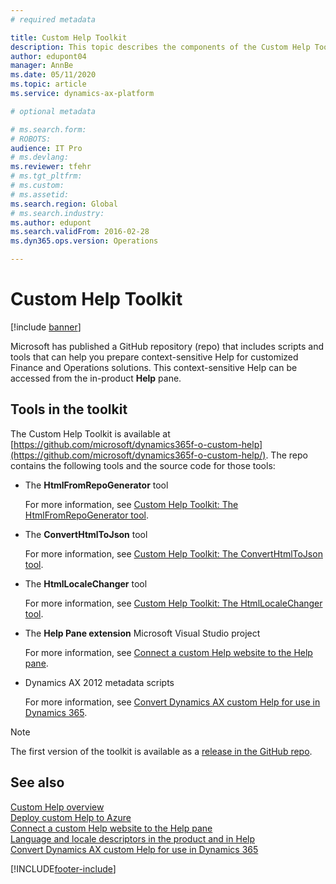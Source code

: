 ```yaml
---
# required metadata

title: Custom Help Toolkit
description: This topic describes the components of the Custom Help Toolkit for Finance and Operations apps. 
author: edupont04
manager: AnnBe
ms.date: 05/11/2020
ms.topic: article
ms.service: dynamics-ax-platform

# optional metadata

# ms.search.form: 
# ROBOTS: 
audience: IT Pro
# ms.devlang: 
ms.reviewer: tfehr
# ms.tgt_pltfrm: 
# ms.custom: 
# ms.assetid: 
ms.search.region: Global
# ms.search.industry: 
ms.author: edupont
ms.search.validFrom: 2016-02-28
ms.dyn365.ops.version: Operations

---
```


# Custom Help Toolkit

[!include [banner](../includes/banner.md)]

Microsoft has published a GitHub repository (repo) that includes scripts and tools that can help you prepare context-sensitive Help for customized Finance and Operations solutions. This context-sensitive Help can be accessed from the in-product **Help** pane.

## Tools in the toolkit

The Custom Help Toolkit is available at [https://github.com/microsoft/dynamics365f-o-custom-help](https://github.com/microsoft/dynamics365f-o-custom-help/). The repo contains the following tools and the source code for those tools:

- The **HtmlFromRepoGenerator** tool

    For more information, see [Custom Help Toolkit: The HtmlFromRepoGenerator tool](custom-help-toolkit-HtmlFromRepoGenerator.md).

- The **ConvertHtmlToJson** tool

    For more information, see [Custom Help Toolkit: The ConvertHtmlToJson tool](custom-help-toolkit-ConvertHtmlToJson.md).

- The **HtmlLocaleChanger** tool

    For more information, see [Custom Help Toolkit: The HtmlLocaleChanger tool](custom-help-toolkit-HtmlLocaleChanger.md).

- The **Help Pane extension** Microsoft Visual Studio project

    For more information, see [Connect a custom Help website to the Help pane](connect-help-pane.md).

- Dynamics AX 2012 metadata scripts

    For more information, see [Convert Dynamics AX custom Help for use in Dynamics 365](migrate-dynamicsax2012.md).

> [!NOTE]
> The first version of the toolkit is available as a [release in the GitHub repo](https://github.com/microsoft/dynamics365f-o-custom-help/releases).

## See also

[Custom Help overview](custom-help-overview.md)  
[Deploy custom Help to Azure](walkthrough-help-azure.md)  
[Connect a custom Help website to the Help pane](connect-help-pane.md)  
[Language and locale descriptors in the product and in Help](language-locale.md)  
[Convert Dynamics AX custom Help for use in Dynamics 365](migrate-dynamicsax2012.md)


[!INCLUDE[footer-include](../../../includes/footer-banner.md)]